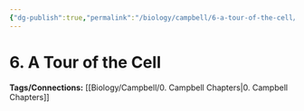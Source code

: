 ```yaml
---
{"dg-publish":true,"permalink":"/biology/campbell/6-a-tour-of-the-cell/","dgHomeLink":true,"dgPassFrontmatter":true}
---
```


# 6. A Tour of the Cell

**Tags/Connections:**
[[Biology/Campbell/0. Campbell Chapters|0. Campbell Chapters]]